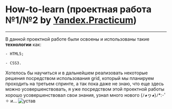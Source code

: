 # How-to-learn  (проектная работа №1/№2 by [Yandex.Practicum](https://practicum.yandex.ru/profile/web/ "Практикум"))
----
В данной проектной работе были освоены и использованы такие **технологии** как:
```HTML
- HTML5;
```
```CSS
- CSS3.
```
Хотелось бы научиться и в дальнейшем реализовать некоторые решения посредством использования grid, который мы планируем проходить на третьем спринте, а так пока даже не знаю, что еще здесь можно усовершенствовать, я уже посредством этой проектной работы хорошо усовершенствовал свои знания, узнал много нового (ﾉ◕ヮ◕)ﾉ*:･ﾟ✧ 
и...
![устав](http://memesmix.net/media/created/f57nv5.jpg)
